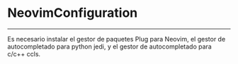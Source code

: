 # NeovimConfiguration
***
Es necesario instalar el gestor de paquetes Plug para Neovim, el gestor de
autocompletado para python jedi, y el gestor de autocompletado para c/c++ ccls. 
